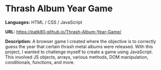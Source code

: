 # Thrash Album Year Game
**Languages:** HTML / CSS / JavaScript

**URL:** https://patk80.github.io/Thrash-Album-Year-Game/

**Description:** A browser game I created where the objective is to correctly guess the year that certain thrash metal albums were released. With this project, I wanted to challenge myself to create a game using JavaScript. This involved JS objects, arrays, various methods, DOM manipulation, conditionals, functions, and more.

